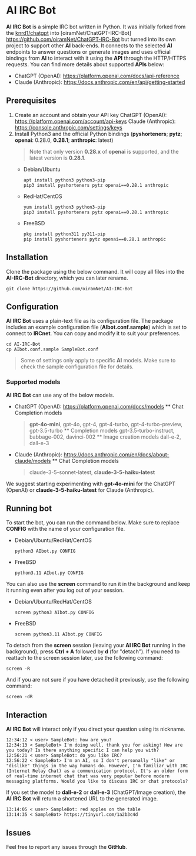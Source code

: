 # AI IRC Bot
__AI IRC Bot__ is a simple IRC bot written in Python. It was initially forked from the [knrd1/chatgpt](https://github.com/knrd1/chatgpt) into [oiramNet/ChatGPT-IRC-Bot] https://github.com/oiramNet/ChatGPT-IRC-Bot but turned into its own project to support other __AI__ back-ends. It connects to the selected __AI__ endpoints to answer questions or generate images and uses official bindings from __AI__ to interact with it using the __API__ through the HTTP/HTTPS requests. You can find more details about supported __APIs__ below:

* ChatGPT (OpenAI): https://platform.openai.com/docs/api-reference
* Claude (Anthropic): https://docs.anthropic.com/en/api/getting-started

## Prerequisites
1. Create an account and obtain your API key
   ChatGPT (OpenAI): https://platform.openai.com/account/api-keys
   Claude (Anthropic): https://console.anthropic.com/settings/keys
2. Install Python3 and the official Python bindings (__pyshorteners__; __pytz__; __openai__: 0.28.0, __0.28.1__; __anthropic__: latest)
   > Note that only version __0.28.x__ of __openai__ is supported, and the latest version is __0.28.1__.
   * Debian/Ubuntu
     ```
     apt install python3 python3-pip
     pip3 install pyshorteners pytz openai==0.28.1 anthropic
     ```
   * RedHat/CentOS
     ```
     yum install python3 python3-pip
     pip3 install pyshorteners pytz openai==0.28.1 anthropic
     ```
   * FreeBSD
     ```
     pkg install python311 py311-pip
     pip install pyshorteners pytz openai==0.28.1 anthropic
     ```

## Installation
Clone the package using the below command. It will copy all files into the __AI-IRC-Bot__ directory, which you can later rename.
```
git clone https://github.com/oiramNet/AI-IRC-Bot
```

## Configuration
__AI IRC Bot__ uses a plain-text file as its configuration file. The package includes an example configuration file (__AIbot.conf.sample__) which is set to connect to __IRCnet__. You can copy and modify it to suit your preferences.
```
cd AI-IRC-Bot
cp AIbot.conf.sample SampleBot.conf
```
> Some of settings only apply to specific __AI__ models. Make sure to check the sample configuration file for details.

### Supported models
__AI IRC Bot__ can use any of the below models.
* ChatGPT (OpenAI): https://platform.openai.com/docs/models
** Chat Completion models
  > __gpt-4o-mini__, gpt-4o, gpt-4, gpt-4-turbo, gpt-4-turbo-preview, gpt-3.5-turbo
** Completion models
  > gpt-3.5-turbo-instruct, babbage-002, davinci-002
** Image creation models
  > dall-e-2, dall-e-3
* Claude (Anthropic): https://docs.anthropic.com/en/docs/about-claude/models
** Chat Completion models
  > claude-3-5-sonnet-latest, __claude-3-5-haiku-latest__

We suggest starting experimenting with __gpt-4o-mini__ for the ChatGPT (OpenAI) or __claude-3-5-haiku-latest__ for Claude (Anthropic).

## Running bot
To start the bot, you can run the command below. Make sure to replace __CONFIG__ with the name of your configuration file.
* Debian/Ubuntu/RedHat/CentOS
  ```
  python3 AIbot.py CONFIG
  ```
* FreeBSD
  ```
  python3.11 AIbot.py CONFIG
  ```

You can also use the __screen__ command to run it in the background and keep it running even after you log out of your session.
* Debian/Ubuntu/RedHat/CentOS
  ```
  screen python3 AIbot.py CONFIG
  ```
* FreeBSD
  ```
  screen python3.11 AIbot.py CONFIG
  ```

To detach from the __screen__ session (leaving your __AI IRC Bot__ running in the background), press __Ctrl + A__ followed by __d__ (for "detach").
If you need to reattach to the screen session later, use the following command:
```
screen -R
```
And if you are not sure if you have detached it previously, use the following command:
```
screen -dR
```

## Interaction
__AI IRC Bot__ will interact only if you direct your question using its nickname.
```
12:34:12 < user> SampleBot: how are you?
12:34:13 < SampleBot> I'm doing well, thank you for asking! How are you today? Is there anything specific I can help you with?
12:56:21 < user> SampleBot: do you like IRC?
12:56:22 < SampleBot> I'm an AI, so I don't personally "like" or "dislike" things in the way humans do. However, I'm familiar with IRC (Internet Relay Chat) as a communication protocol. It's an older form of real-time internet chat that was very popular before modern messaging platforms. Would you like to discuss IRC or chat protocols?
```

If you set the model to __dall-e-2__ or __dall-e-3__ (ChatGPT/Image creation), the __AI IRC Bot__ will return a shortened URL to the generated image.
```
13:14:05 < user> SampleBot: red apples on the table
13:14:35 < SampleBot> https://tinyurl.com/1a2b3c4d
```

## Issues
Feel free to report any issues through the __GitHub__.
